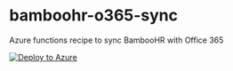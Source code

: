 # bamboohr-o365-sync
Azure functions recipe to sync BambooHR with Office 365


[![Deploy to Azure](http://azuredeploy.net/deploybutton.png)](https://portal.azure.com/#create/Microsoft.Template/uri/https%3A%2F%2Fraw.githubusercontent.com%2Fgbarcho%2Fbamboohr-o365-sync%2Fmaster%2Fazuredeploy.json)


